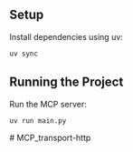 ## Setup

Install dependencies using uv:

```bash
uv sync
```

## Running the Project

Run the MCP server:

```bash
uv run main.py
```
#   M C P _ t r a n s p o r t - h t t p  
 